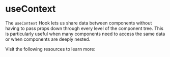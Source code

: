 # useContext

The `useContext` Hook lets us share data between components without having to pass props down through every level of the component tree. This is particularly useful when many components need to access the same data or when components are deeply nested.

Visit the following resources to learn more: